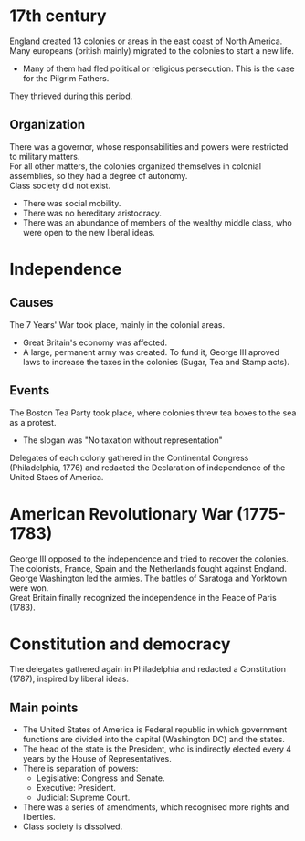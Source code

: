 # 17th century
England created 13 colonies or areas in the east coast of North America.  
Many europeans (british mainly) migrated to the colonies to start a new life.
- Many of them had fled political or religious persecution. This is the case for the Pilgrim Fathers.

They thrieved during this period.

## Organization
There was a governor, whose responsabilities and powers were restricted to military matters.  
For all other matters, the colonies organized themselves in colonial assemblies, so they had a degree of autonomy.  
Class society did not exist.
- There was social mobility.
- There was no hereditary aristocracy.
- There was an abundance of members of the wealthy middle class, who were open to the new liberal ideas.


# Independence

## Causes
The 7 Years' War took place, mainly in the colonial areas.
- Great Britain's economy was affected.
- A large, permanent army was created. To fund it, George III aproved laws to increase the taxes in the colonies (Sugar, Tea and Stamp acts).

## Events
The Boston Tea Party took place, where colonies threw tea boxes to the sea as a protest.
- The slogan was "No taxation without representation"

Delegates of each colony gathered in the Continental Congress (Philadelphia, 1776) and redacted the Declaration of independence of the United Staes of America.


# American Revolutionary War (1775-1783)
George III opposed to the independence and tried to recover the colonies.  
The colonists, France, Spain and the Netherlands fought against England.  
George Washington led the armies. The battles of Saratoga and Yorktown were won.  
Great Britain finally recognized the independence in the Peace of Paris (1783).


# Constitution and democracy
The delegates gathered again in Philadelphia and redacted a Constitution (1787), inspired by liberal ideas.

## Main points
- The United States of America is Federal republic in which government functions are divided into the capital (Washington DC) and the states.  
- The head of the state is the President, who is indirectly elected every 4 years by the House of Representatives.  
- There is separation of powers:
    - Legislative: Congress and Senate.
    - Executive: President.
    - Judicial: Supreme Court.
- There was a series of amendments, which recognised more rights and liberties.
- Class society is dissolved.

